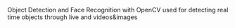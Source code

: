 Object Detection and Face Recognition with OpenCV
used for detecting real time objects through live and videos&images